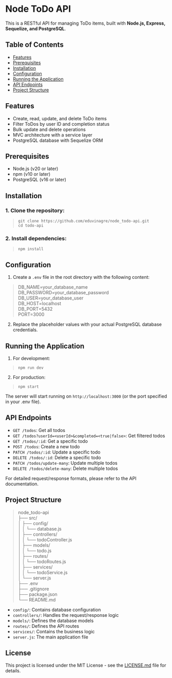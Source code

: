 # Node ToDo API

This is a RESTful API for managing ToDo items, built with **Node.js, Express, Sequelize, and PostgreSQL**.

## Table of Contents

- [Features](#features)
- [Prerequisites](#prerequisites)
- [Installation](#installation)
- [Configuration](#configuration)
- [Running the Application](#running-the-application)
- [API Endpoints](#api-endpoints)
- [Project Structure](#project-structure)

## Features

- Create, read, update, and delete ToDo items
- Filter ToDos by user ID and completion status
- Bulk update and delete operations
- MVC architecture with a service layer
- PostgreSQL database with Sequelize ORM

## Prerequisites

- Node.js (v20 or later)
- npm (v10 or later)
- PostgreSQL (v16 or later)

## Installation

### 1. Clone the repository:

> `git clone https://github.com/eduvinagre/node_todo-api.git`<br>
> `cd todo-api`

### 2. Install dependencies:

> `npm install`

## Configuration

1. Create a `.env` file in the root directory with the following content:

> DB_NAME=your_database_name<br>
> DB_PASSWORD=your_database_password<br>
> DB_USER=your_database_user<br>
> DB_HOST=localhost<br>
> DB_PORT=5432<br>
> PORT=3000

2. Replace the placeholder values with your actual PostgreSQL database credentials.

## Running the Application

1. For development:

> `npm run dev`

2. For production:

> `npm start`

The server will start running on `http://localhost:3000` (or the port specified in your .env file).

## API Endpoints

- `GET /todos`: Get all todos
- `GET /todos?userId=<userId>&completed=<true|false>`: Get filtered todos
- `GET /todos/:id`: Get a specific todo
- `POST /todos`: Create a new todo
- `PATCH /todos/:id`: Update a specific todo
- `DELETE /todos/:id`: Delete a specific todo
- `PATCH /todos/update-many`: Update multiple todos
- `DELETE /todos/delete-many`: Delete multiple todos

For detailed request/response formats, please refer to the API documentation.

## Project Structure

> node_todo-api<br>
> ├── src/<br>
> │   ├── config/<br>
> │   │   └── database.js<br>
> │   ├── controllers/<br>
> │   │   └── todoController.js<br>
> │   ├── models/<br>
> │   │   └── todo.js<br>
> │   ├── routes/<br>
> │   │   └── todoRoutes.js<br>
> │   ├── services/<br>
> │   │   └── todoService.js<br>
> │   └── server.js<br>
> ├── .env<br>
> ├── .gitignore<br>
> ├── package.json<br>
> └── README.md<br>

- `config/`: Contains database configuration
- `controllers/`: Handles the request/response logic
- `models/`: Defines the database models
- `routes/`: Defines the API routes
- `services/`: Contains the business logic
- `server.js`: The main application file

## License

This project is licensed under the MIT License - see the [LICENSE.md](LICENSE.md) file for details.